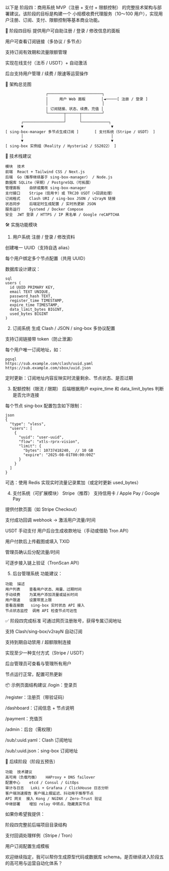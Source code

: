 以下是 阶段四：商用系统 MVP（注册 + 支付 + 限额控制） 的完整技术架构与部署建议。该阶段的目标是构建一个 小规模收费代理服务（10～100 用户），实现用户注册、订阅、支付、限额控制等基本商业功能。

🎯 阶段四目标
提供用户可自助注册 / 登录 / 修改信息的面板

用户可查看订阅链接（多协议 / 多节点）

支持订阅有效期和流量限额管理

实现在线支付（法币 / USDT）+ 自动激活

后台支持用户管理 / 续费 / 限速等运营操作

🧱 架构总览图
```
                  ┌────────────────────────┐
                  │     用户 Web 面板       │◄─────[ 注册 / 登录 ]
                  │                        │
                  │ 订阅链接、状态、续费、充值 │
                  └───────┬──────┬─────────┘
                          │      │
       ┌──────────────────┘      └────────────┐
       ▼                                       ▼
[ sing-box-manager 多节点生成订阅 ]       [ 支付系统（Stripe / USDT） ]
       │                                       │
       ▼                                       ▼
[ sing-box 实例组（Reality / Hysteria2 / SS2022） ]
```
🧩 技术栈建议
```
模块	技术
前端	React + Tailwind CSS / Next.js
后端	Go（推荐继续基于 sing-box-manager） / Node.js
数据库	SQLite（早期）/ PostgreSQL（可拓展）
管理面板	自研或魔改 sing-box-manager
支付接口	Stripe（信用卡）或 TRC20 USDT（+回调处理）
订阅格式	Clash URI / sing-box JSON / v2rayN 链接
状态同步	后端定时生成配置 / 实时热更新 JSON
服务运行	Systemd / Docker Compose
安全	JWT 登录 / HTTPS / IP 黑名单 / Google reCAPTCHA
```

🛠️ 实施功能模块
1. 用户系统
注册 / 登录 / 修改资料

创建唯一 UUID（支持自选 alias）

每个用户绑定多个节点配置（共用 UUID）

数据库设计建议：

```
sql
users (
  id UUID PRIMARY KEY,
  email TEXT UNIQUE,
  password_hash TEXT,
  register_time TIMESTAMP,
  expire_time TIMESTAMP,
  data_limit_bytes BIGINT,
  used_bytes BIGINT
)
```
2. 订阅系统
生成 Clash / JSON / sing-box 多协议配置

支持订阅链接带 token（防止泄漏）

每个用户唯一订阅地址，如：

```
pgsql
https://sub.example.com/clash/uuid.yaml
https://sub.example.com/sbox/uuid.json
```
定时更新：订阅地址内容反映实时流量剩余、节点状态、是否过期

3. 配额控制（限流 / 限期）
后端根据用户 expire_time 和 data_limit_bytes 判断是否允许连接

每个节点 sing-box 配置包含如下限制：
```
json
{
  "type": "vless",
  "users": [
    {
      "uuid": "user-uuid",
      "flow": "xtls-rprx-vision",
      "limit": {
        "bytes": 10737418240,  // 10 GB
        "expire": "2025-08-01T00:00:00Z"
      }
    }
  ]
}
```
可选：使用 Redis 实现实时流量记录累加（或定时更新 used_bytes）

4. 支付系统（可扩展模块）
Stripe（推荐）
支持信用卡 / Apple Pay / Google Pay

提供付款页面（如 Stripe Checkout）

支付成功回调 webhook → 激活用户流量/时间

USDT 手动支付
用户后台生成收款地址（手动或借助 Tron API）

用户付款后上传截图或填入 TXID

管理员确认后分配流量/时间

可逐步接入链上验证（TronScan API）

5. 后台管理系统
功能建议：
```
功能	描述
用户列表	查看用户状态、用量、过期时间
手动续费	为某用户添加流量或延长时间
用户限速	设置带宽上限
查看连接数	sing-box 实时状态 API 接入
节点状态监控	调用 API 检查节点可达性
```

✅ 阶段四完成标准
可通过网页注册账号，获得专属订阅地址

支持 Clash/sing-box/v2rayN 自动订阅

支持到期自动禁用 / 超额限制连接

实现至少一种支付方式（Stripe / USDT）

后台管理员可查看与管理所有用户

节点运行正常，配置可热更新

📦 示例页面结构建议
/login：登录页

/register：注册页（带验证码）

/dashboard：订阅信息 + 节点说明

/payment：充值页

/admin：后台（需权限）

/sub/:uuid.yaml：Clash 订阅地址

/sub/:uuid.json：sing-box 订阅地址

🚀 后续阶段（阶段五预告）
```
功能	技术建议
高可用（负载均衡）	HAProxy + DNS failover
配置中心	etcd / Consul / GitOps
审计与日志	Loki + Grafana / ClickHouse 日志分析
客户端测速报告	客户端上报延迟、抖动用于推荐节点
API 网关	接入 Kong / NGINX / Zero-Trust 验证
中继部署	增加 relay 中转点，隐藏真实节点
```

如果你希望我提供：

阶段四完整前后端项目目录结构

支付回调处理样例（Stripe / Tron）

用户订阅配置生成模板

欢迎继续指定，我可以帮你生成原型代码或数据库 schema。是否继续进入阶段五的高可用与运营自动化体系？